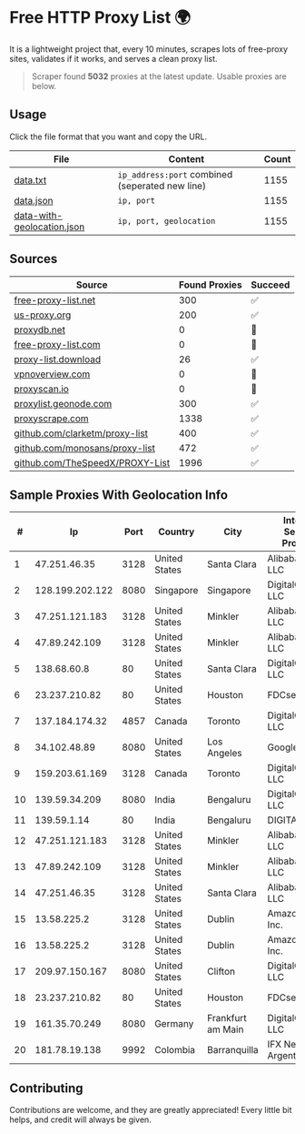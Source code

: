 
# Free HTTP Proxy List 🌍

It is a lightweight project that, every 10 minutes, scrapes lots of free-proxy sites, validates if it works, and serves a clean proxy list.


> Scraper found **5032** proxies at the latest update. Usable proxies are below.

## Usage

Click the file format that you want and copy the URL.


|File|Content|Count|
|----|-------|-----|
|[data.txt](https://raw.githubusercontent.com/themiralay/Proxy-List-World/master/data.txt)|`ip_address:port` combined (seperated new line)|1155|
|[data.json](https://raw.githubusercontent.com/themiralay/Proxy-List-World/master/data.json)|`ip, port`|1155|
|[data-with-geolocation.json](https://raw.githubusercontent.com/themiralay/Proxy-List-World/master/data-with-geolocation.json)|`ip, port, geolocation`|1155|

## Sources

|Source|Found Proxies|Succeed|
|------|-------------|-------|
|[free-proxy-list.net](https://free-proxy-list.net)|300|✅|
|[us-proxy.org](https://www.us-proxy.org)|200|✅|
|[proxydb.net](http://proxydb.net)|0|🚫|
|[free-proxy-list.com](https://free-proxy-list.com/?page=&port=&type%5B%5D=http&type%5B%5D=https&up_time=0&search=Search)|0|🚫|
|[proxy-list.download](https://www.proxy-list.download/HTTP)|26|✅|
|[vpnoverview.com](https://vpnoverview.com/privacy/anonymous-browsing/free-proxy-servers)|0|🚫|
|[proxyscan.io](https://www.proxyscan.io)|0|🚫|
|[proxylist.geonode.com](https://proxylist.geonode.com/api/proxy-list?limit=300&page=1&sort_by=lastChecked&sort_type=desc&protocols=http,https)|300|✅|
|[proxyscrape.com](https://api.proxyscrape.com/v2/?request=displayproxies&protocol=http&timeout=10000&country=all&ssl=all&anonymity=all)|1338|✅|
|[github.com/clarketm/proxy-list](https://raw.githubusercontent.com/clarketm/proxy-list/master/proxy-list-raw.txt)|400|✅|
|[github.com/monosans/proxy-list](https://raw.githubusercontent.com/monosans/proxy-list/main/proxies/http.txt)|472|✅|
|[github.com/TheSpeedX/PROXY-List](https://raw.githubusercontent.com/TheSpeedX/PROXY-List/master/http.txt)|1996|✅|


## Sample Proxies With Geolocation Info

|#|Ip|Port|Country|City|Internet Service Provider|
|-|--|----|-------|----|-------------------------|
|1|47.251.46.35|3128|United States|Santa Clara|Alibaba Cloud LLC|
|2|128.199.202.122|8080|Singapore|Singapore|DigitalOcean, LLC|
|3|47.251.121.183|3128|United States|Minkler|Alibaba Cloud LLC|
|4|47.89.242.109|3128|United States|Minkler|Alibaba Cloud LLC|
|5|138.68.60.8|80|United States|Santa Clara|DigitalOcean, LLC|
|6|23.237.210.82|80|United States|Houston|FDCservers.net|
|7|137.184.174.32|4857|Canada|Toronto|DigitalOcean, LLC|
|8|34.102.48.89|8080|United States|Los Angeles|Google LLC|
|9|159.203.61.169|3128|Canada|Toronto|DigitalOcean, LLC|
|10|139.59.34.209|8080|India|Bengaluru|DigitalOcean, LLC|
|11|139.59.1.14|80|India|Bengaluru|DIGITALOCEAN|
|12|47.251.121.183|3128|United States|Minkler|Alibaba Cloud LLC|
|13|47.89.242.109|3128|United States|Minkler|Alibaba Cloud LLC|
|14|47.251.46.35|3128|United States|Santa Clara|Alibaba Cloud LLC|
|15|13.58.225.2|3128|United States|Dublin|Amazon.com, Inc.|
|16|13.58.225.2|3128|United States|Dublin|Amazon.com, Inc.|
|17|209.97.150.167|8080|United States|Clifton|DigitalOcean, LLC|
|18|23.237.210.82|80|United States|Houston|FDCservers.net|
|19|161.35.70.249|8080|Germany|Frankfurt am Main|DigitalOcean, LLC|
|20|181.78.19.138|9992|Colombia|Barranquilla|IFX Networks Argentina S.R.L|



## Contributing

Contributions are welcome, and they are greatly appreciated! Every
little bit helps, and credit will always be given.

